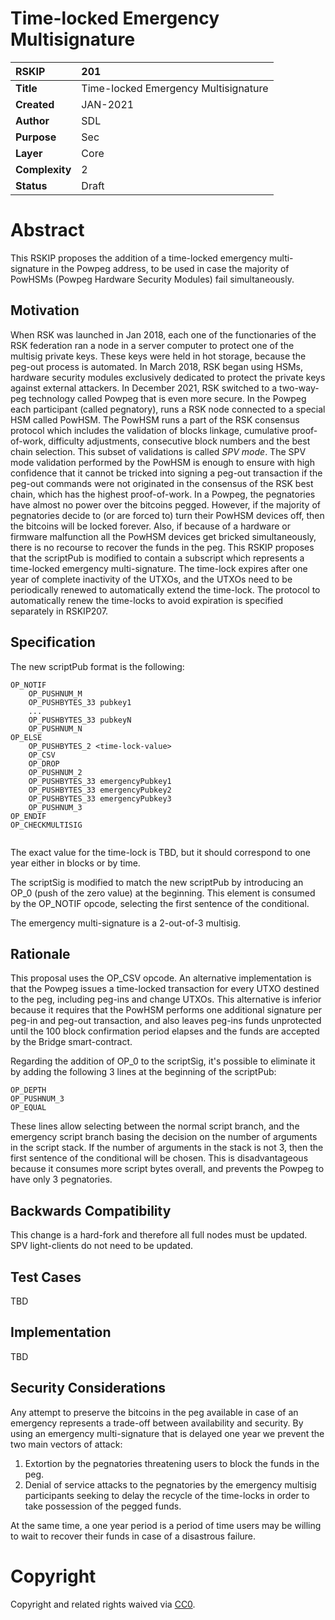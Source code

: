 # Time-locked Emergency Multisignature


|RSKIP          | 201 |
| :------------ |:-------------|
|**Title**      |Time-locked Emergency Multisignature|
|**Created**    |JAN-2021 |
|**Author**     | SDL |
|**Purpose**    |Sec |
|**Layer**      |Core |
|**Complexity** |2 |
|**Status**     |Draft |


# **Abstract**

This RSKIP proposes the addition of a time-locked emergency multi-signature in the Powpeg address, to be used in case the majority of PowHSMs (Powpeg Hardware Security Modules) fail simultaneously.

## Motivation

When RSK was launched in Jan 2018, each one of the functionaries of the RSK federation ran a node in a server computer to protect one of the multisig private keys. These keys were held in hot storage, because the peg-out process is automated. In March 2018, RSK began using HSMs, hardware security modules  exclusively dedicated to protect the private keys against external attackers.  In December 2021, RSK switched to a two-way-peg technology called Powpeg that is  even more secure. In the Powpeg each participant (called pegnatory), runs a RSK node connected to a special HSM called PowHSM. The PowHSM runs a part of the RSK consensus protocol which includes the validation of blocks linkage, cumulative proof-of-work, difficulty adjustments, consecutive block numbers and the best chain selection. This subset of validations is called *SPV mode*. The SPV mode validation performed by the PowHSM is enough to ensure with high confidence that it cannot be tricked into signing a peg-out transaction if the peg-out commands were not originated in the consensus of the RSK best chain, which has the highest proof-of-work. 
In a Powpeg, the pegnatories have almost no power over the bitcoins pegged. However, if the majority of pegnatories decide to (or are forced to) turn their PowHSM devices off, then the bitcoins will be locked forever. Also, if because of a hardware or firmware malfunction all the PowHSM devices get bricked simultaneously, there is no recourse to recover the funds in the peg. This RSKIP proposes that the scriptPub is modified to contain a subscript which represents a time-locked emergency multi-signature. The time-lock expires after one year of complete inactivity of the UTXOs, and the UTXOs need to be periodically renewed to automatically extend the time-lock.  The protocol to automatically renew the time-locks to avoid expiration is specified separately in RSKIP207.

## Specification

The new scriptPub format is the following:

```
OP_NOTIF 
	OP_PUSHNUM_M
	OP_PUSHBYTES_33 pubkey1
	...
	OP_PUSHBYTES_33 pubkeyN
	OP_PUSHNUM_N 
OP_ELSE 
	OP_PUSHBYTES_2 <time-lock-value>
	OP_CSV 
	OP_DROP 
	OP_PUSHNUM_2 
	OP_PUSHBYTES_33 emergencyPubkey1
	OP_PUSHBYTES_33 emergencyPubkey2
	OP_PUSHBYTES_33 emergencyPubkey3
	OP_PUSHNUM_3 
OP_ENDIF 
OP_CHECKMULTISIG


```

The exact value for the time-lock is TBD, but it should correspond to one year either in blocks or by time.

The scriptSig is modified to match the new scriptPub by introducing an OP_0 (push of the zero value) at the beginning.  This element is consumed by the OP_NOTIF opcode, selecting the first sentence of the conditional.

The emergency multi-signature is a 2-out-of-3 multisig.


## Rationale

This proposal uses the OP_CSV opcode. An alternative implementation is that the Powpeg issues a time-locked transaction for every UTXO destined to the peg, including peg-ins and change UTXOs. This alternative is inferior because it requires that the PowHSM performs one additional signature per peg-in and peg-out transaction, and also leaves peg-ins funds unprotected until the 100 block confirmation period elapses and the funds are accepted by the Bridge smart-contract.

Regarding the addition of OP_0 to the scriptSig, it's possible to eliminate it by adding the following 3 lines at the beginning of the scriptPub: 

```
OP_DEPTH 
OP_PUSHNUM_3 
OP_EQUAL 
```

These lines allow selecting between the normal script branch, and the emergency script branch basing the decision on the number of arguments in the script stack. If the number of arguments in the stack is not 3, then the first sentence of the conditional will be chosen. This is disadvantageous because it consumes more script bytes overall, and prevents the Powpeg to have only 3 pegnatories.

## Backwards Compatibility

This change is a hard-fork and therefore all full nodes must be updated. SPV light-clients do not need to be updated. 

## Test Cases

TBD

## Implementation

TBD

## Security Considerations

Any attempt to preserve the bitcoins in the peg available in case of an emergency represents a trade-off between availability and security. By using an emergency multi-signature that is delayed one year we prevent the two main vectors of attack:
1. Extortion by the pegnatories threatening users to block the funds in the peg.
2. Denial of service attacks to the pegnatories by the emergency multisig participants seeking to delay the recycle of the time-locks in order to take possession of the pegged funds.

At the same time, a one year period is a period of time users may be willing to wait to recover their funds in case of a disastrous failure.


# **Copyright**

Copyright and related rights waived via [CC0](https://creativecommons.org/publicdomain/zero/1.0/).


